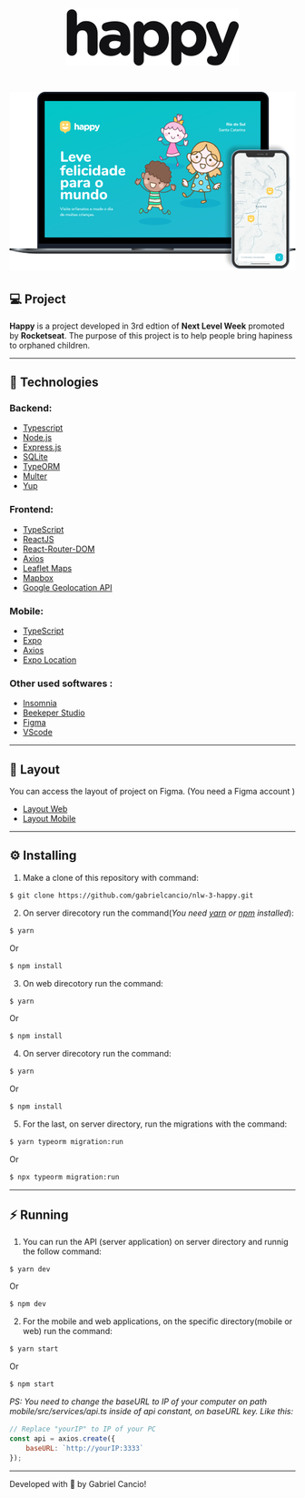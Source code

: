 <h1 align="center">
  <img src="./.github/logo.svg"/>
</h1>

<h1 align="center">
  <img src="./.github/happy.png"/>
</h1>


## :computer: Project
**Happy** is a project developed in 3rd edtion of **Next Level Week** promoted by **Rocketseat**. The purpose of this project is to help people bring hapiness to orphaned children.

---

## :rocket: Technologies
### **Backend:**
- [Typescript](https://www.typescriptlang.org/)
- [Node.js](https://nodejs.org/en/)
- [Express.js](https://expressjs.com/)
- [SQLite](https://www.sqlite.org/index.html)
- [TypeORM](https://typeorm.io/#/)
- [Multer](https://www.npmjs.com/package/multer)
- [Yup](https://github.com/jquense/yup)

### **Frontend:**
- [TypeScript](https://www.typescriptlang.org/)
- [ReactJS](https://pt-br.reactjs.org/)
- [React-Router-DOM](https://reactrouter.com/web/guides/quick-start)
- [Axios](https://github.com/axios/axios)
- [Leaflet Maps](https://leafletjs.com/)
- [Mapbox](https://docs.mapbox.com/)
- [Google Geolocation API](https://developers.google.com/maps/documentation/geolocation/overview?hl=pt&utm_source=google&utm_medium=cpc&utm_campaign=FY18-Q2-global-demandgen-paidsearchonnetworkhouseads-cs-maps_contactsal_saf&utm_content=text-ad-none-none-DEV_c-CRE_436364851126-ADGP_Hybrid%20%7C%20AW%20SEM%20%7C%20BKWS%20~%20Places%20%7C%20EXA%20%7C%20Google%20Maps%20Geolocation%20API-KWID_43700044401406153-aud-595609270041%3Akwd-300650646226-userloc_9074281&utm_term=KW_google%20geolocation%20api-ST_google%20geolocation%20api)

### **Mobile:**
- [TypeScript](https://www.typescriptlang.org/)
- [Expo](https://expo.io/)
- [Axios](https://github.com/axios/axios)
- [Expo Location](https://docs.expo.io/versions/latest/sdk/location/)

### **Other used softwares :**
- [Insomnia](https://insomnia.rest/download)
- [Beekeper Studio](https://www.beekeeperstudio.io/)
- [Figma](https://www.figma.com)
- [VScode](https://code.visualstudio.com/)

---

## 🔖 Layout
You can access the layout of project on Figma. (You need a Figma account )

- [Layout Web](https://www.figma.com/file/mDEbnoojksG4w8sOxmudh3/Happy-Web)
- [Layout Mobile](https://www.figma.com/file/X27FfVxAgy9f5IFa7ONlph/Happy-Mobile)

---

## :gear: Installing
1. Make a clone of this repository with command: 
```bash
$ git clone https://github.com/gabrielcancio/nlw-3-happy.git
```

2. On server direcotory run the command(*You need [yarn](https://yarnpkg.com/getting-started/install) or [npm](https://www.npmjs.com/get-npm) installed*): 
```bash
$ yarn
```
Or
```bash
$ npm install
```
3. On web direcotory run the command: 
```bash
$ yarn
```
Or
```bash
$ npm install
```
4. On server direcotory run the command:
```bash
$ yarn
```
Or
```bash
$ npm install

```
5. For the last, on server directory, run the migrations with the command:
```bash
$ yarn typeorm migration:run
```
Or
```bash
$ npx typeorm migration:run

```

---

## :zap: Running
1. You can run the API (server application) on server directory and runnig the follow command:
```bash
$ yarn dev
```
Or
```bash
$ npm dev
```
2. For the mobile and web applications, on the specific directory(mobile or web) run the command:
```bash
$ yarn start
```
Or
```bash
$ npm start
``` 

*PS: You need to change the baseURL to IP of your computer on path mobile/src/services/api.ts inside of api constant, on baseURL key. Like this:*

```javascript
// Replace "yourIP" to IP of your PC
const api = axios.create({
    baseURL: `http://yourIP:3333`
});
```
---
Developed with :yellow_heart: by Gabriel Cancio!
